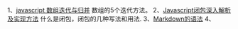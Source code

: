 1、[javascript 数组迭代与归并](http://www.cnblogs.com/solomonhit/p/4431894.html)
数组的5个迭代方法。
2、[Javascript闭包深入解析及实现方法](http://www.cnblogs.com/hutuzhu/p/4445127.html)
什么是闭包，闭包的几种写法和用法.
3、[Markdown的语法](http://wowubuntu.com/markdown/)
4、